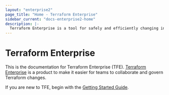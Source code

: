 ```yaml
---
layout: "enterprise2"
page_title: "Home - Terraform Enterprise"
sidebar_current: "docs-enterprise2-home"
description: |-
  Terraform Enterprise is a tool for safely and efficiently changing infrastructure across providers.
---
```


# Terraform Enterprise

This is the documentation for Terraform Enterprise (TFE). [Terraform Enterprise](https://www.hashicorp.com/products/terraform/) is a product to make
it easier for teams to collaborate and govern Terraform changes.

If you are new to TFE, begin with the
[Getting Started Guide](./getting-started/access.html).